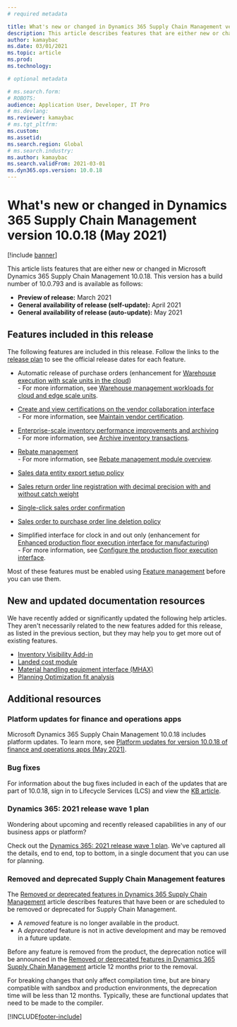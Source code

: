 ```yaml
---
# required metadata

title: What's new or changed in Dynamics 365 Supply Chain Management version 10.0.18 (May 2021) 
description: This article describes features that are either new or changed in Dynamics 365 Supply Chain Management 10.0.18. 
author: kamaybac
ms.date: 03/01/2021
ms.topic: article
ms.prod: 
ms.technology: 

# optional metadata

# ms.search.form: 
# ROBOTS: 
audience: Application User, Developer, IT Pro
# ms.devlang: 
ms.reviewer: kamaybac
# ms.tgt_pltfrm: 
ms.custom: 
ms.assetid: 
ms.search.region: Global
# ms.search.industry: 
ms.author: kamaybac
ms.search.validFrom: 2021-03-01 
ms.dyn365.ops.version: 10.0.18
---
```


# What's new or changed in Dynamics 365 Supply Chain Management version 10.0.18 (May 2021)

[!include [banner](../../finance/includes/banner.md)]

This article lists features that are either new or changed in Microsoft Dynamics 365 Supply Chain Management 10.0.18. This version has a build number of 10.0.793 and is available as follows:

- **Preview of release:** March 2021
- **General availability of release (self-update):** April 2021
- **General availability of release (auto-update):** May 2021

## Features included in this release

The following features are included in this release. Follow the links to the [release plan](/dynamics365-release-plan/2021wave1/finance-operations/dynamics365-supply-chain-management/planned-features) to see the official release dates for each feature.

- Automatic release of purchase orders (enhancement for [Warehouse execution with scale units in the cloud](/dynamics365-release-plan/2021wave1/finance-operations/dynamics365-supply-chain-management/warehouse-execution-scale-units-cloud))<br> - For more information, see [Warehouse management workloads for cloud and edge scale units](../cloud-edge/cloud-edge-workload-warehousing.md).

- [Create and view certifications on the vendor collaboration interface](/dynamics365-release-plan/2021wave2/finance-operations/dynamics365-supply-chain-management/create-view-certifications-vendor-collaboration-interface)<br> - For more information, see [Maintain vendor certification](../../finance/public-sector/manage-vendor-certification.md).

- [Enterprise-scale inventory performance improvements and archiving](/dynamics365-release-plan/2021wave1/finance-operations/dynamics365-supply-chain-management/enterprise-scale-inventory-performance-improvements-archiving)<br> - For more information, see [Archive inventory transactions](../inventory/archive-inventory-transactions.md).

- [Rebate management](/dynamics365-release-plan/2021wave1/finance-operations/dynamics365-supply-chain-management/rebate-management)<br> - For more information, see [Rebate management module overview](../rebate-management/rebate-management-overview.md).

- [Sales data entity export setup policy](/dynamics365-release-plan/2021wave1/finance-operations/dynamics365-supply-chain-management/sales-data-entity-export-setup-policy)

- [Sales return order line registration with decimal precision with and without catch weight](/dynamics365-release-plan/2021wave1/finance-operations/dynamics365-supply-chain-management/sales-return-order-line-registration-decimal-precision-without-catch-weight)

- [Single-click sales order confirmation](/dynamics365-release-plan/2021wave1/finance-operations/dynamics365-supply-chain-management/single-click-sales-order-confirmation)

- [Sales order to purchase order line deletion policy](/dynamics365-release-plan/2021wave1/finance-operations/dynamics365-supply-chain-management/sales-order-purchase-order-line-deletion-policy)

- Simplified interface for clock in and out only (enhancement for [Enhanced production floor execution interface for manufacturing](/dynamics365-release-plan/2021wave1/finance-operations/dynamics365-supply-chain-management/enhanced-production-floor-execution-interface-manufacturing))<br> - For more information, see [Configure the production floor execution interface](../production-control/production-floor-execution-configure.md).

Most of these features must be enabled using [Feature management](../../fin-ops-core/fin-ops/get-started/feature-management/feature-management-overview.md) before you can use them.

## New and updated documentation resources

We have recently added or significantly updated the following help articles. They aren't necessarily related to the new features added for this release, as listed in the previous section, but they may help you to get more out of existing features.

- [Inventory Visibility Add-in](../inventory/inventory-visibility.md)
- [Landed cost module](../landed-cost/landed-cost-overview.md)
- [Material handling equipment interface (MHAX)](../warehousing/mhax.md)
- [Planning Optimization fit analysis](../master-planning/planning-optimization/planning-optimization-fit-analysis.md)

## Additional resources

### Platform updates for finance and operations apps

Microsoft Dynamics 365 Supply Chain Management 10.0.18 includes platform updates. To learn more, see [Platform updates for version 10.0.18 of finance and operations apps (May 2021)](../../fin-ops-core/dev-itpro/get-started/whats-new-platform-updates-10-0-18.md).

### Bug fixes

For information about the bug fixes included in each of the updates that are part of 10.0.18, sign in to Lifecycle Services (LCS) and view the [KB article](https://fix.lcs.dynamics.com/Issue/Details?bugId=561679&dbType=3&qc=13bb1641c1be430ead8b21ae3d4e0f800d5b81c39b3a56e890db1de7ede59e46).

### Dynamics 365: 2021 release wave 1 plan

Wondering about upcoming and recently released capabilities in any of our business apps or platform?

Check out the [Dynamics 365: 2021 release wave 1 plan](/dynamics365-release-plan/2021wave1/). We've captured all the details, end to end, top to bottom, in a single document that you can use for planning.

### Removed and deprecated Supply Chain Management features

The [Removed or deprecated features in Dynamics 365 Supply Chain Management](../get-started/removed-deprecated-features-scm-updates.md) article describes features that have been or are scheduled to be removed or deprecated for Supply Chain Management.

- A *removed* feature is no longer available in the product.
- A *deprecated* feature is not in active development and may be removed in a future update.

Before any feature is removed from the product, the deprecation notice will be announced in the [Removed or deprecated features in Dynamics 365 Supply Chain Management](../get-started/removed-deprecated-features-scm-updates.md) article 12 months prior to the removal.

For breaking changes that only affect compilation time, but are binary compatible with sandbox and production environments, the deprecation time will be less than 12 months. Typically, these are functional updates that need to be made to the compiler.


[!INCLUDE[footer-include](../../includes/footer-banner.md)]

